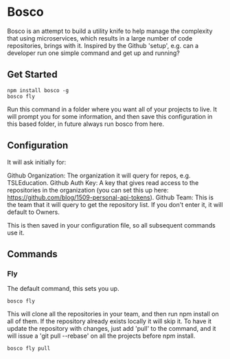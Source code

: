 # Bosco

Bosco is an attempt to build a utility knife to help manage the complexity that using microservices, which results in a large number of code repositories, brings with it.  Inspired by the Github 'setup', e.g. can a developer run one simple command and get up and running?

## Get Started

```
npm install bosco -g
bosco fly
```

Run this command in a folder where you want all of your projects to live.  It will prompt you for some information, and then save this configuration in this based folder, in future always run bosco from here.

## Configuration

It will ask initially for:

Github Organization:  The organization it will query for repos, e.g. TSLEducation.
Github Auth Key:  A key that gives read access to the repositories in the organization (you can set this up here: https://github.com/blog/1509-personal-api-tokens).
Github Team:  This is the team that it will query to get the repository list.  If you don't enter it, it will default to Owners.

This is then saved in your configuration file, so all subsequent commands use it.

## Commands

### Fly

The default command, this sets you up.

```
bosco fly
```

This will clone all the repositories in your team, and then run npm install on all of them.  If the repository already exists locally it will skip it.  To have it update the repository with changes, just add 'pull' to the command, and it will issue a 'git pull --rebase' on all the projects before npm install.

```
bosco fly pull
```




